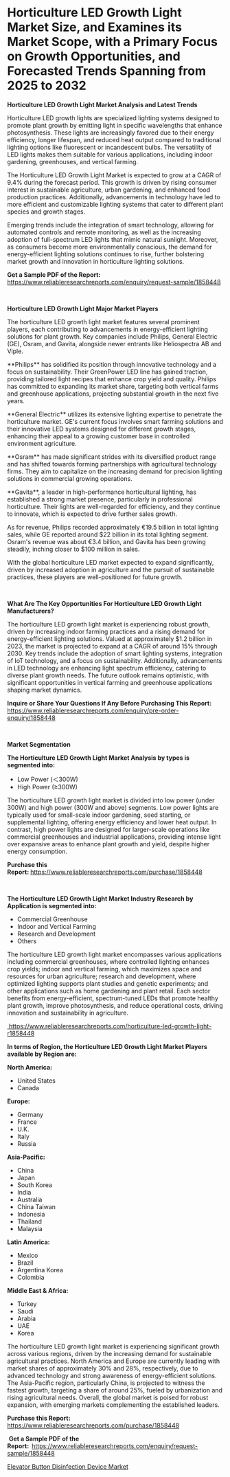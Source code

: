 <p><h1>Horticulture LED Growth Light Market Size, and Examines its Market Scope, with a Primary Focus on Growth Opportunities, and Forecasted Trends Spanning from 2025 to 2032</h1></p><p><strong>Horticulture LED Growth Light Market Analysis and Latest Trends</strong></p>
<p><p>Horticulture LED growth lights are specialized lighting systems designed to promote plant growth by emitting light in specific wavelengths that enhance photosynthesis. These lights are increasingly favored due to their energy efficiency, longer lifespan, and reduced heat output compared to traditional lighting options like fluorescent or incandescent bulbs. The versatility of LED lights makes them suitable for various applications, including indoor gardening, greenhouses, and vertical farming.</p><p>The Horticulture LED Growth Light Market is expected to grow at a CAGR of 9.4% during the forecast period. This growth is driven by rising consumer interest in sustainable agriculture, urban gardening, and enhanced food production practices. Additionally, advancements in technology have led to more efficient and customizable lighting systems that cater to different plant species and growth stages.</p><p>Emerging trends include the integration of smart technology, allowing for automated controls and remote monitoring, as well as the increasing adoption of full-spectrum LED lights that mimic natural sunlight. Moreover, as consumers become more environmentally conscious, the demand for energy-efficient lighting solutions continues to rise, further bolstering market growth and innovation in horticulture lighting solutions.</p></p>
<p><strong>Get a Sample PDF of the Report:&nbsp;</strong> <a href="https://www.reliableresearchreports.com/enquiry/request-sample/1858448?utm_campaign=3265&utm_medium=2&utm_source=Github&utm_content=ia&utm_term=05042025&utm_id=horticulture-led-growth-light">https://www.reliableresearchreports.com/enquiry/request-sample/1858448</a></p>
<p>&nbsp;</p>
<p><strong>Horticulture LED Growth Light Major Market Players</strong></p>
<p><p>The horticulture LED growth light market features several prominent players, each contributing to advancements in energy-efficient lighting solutions for plant growth. Key companies include Philips, General Electric (GE), Osram, and Gavita, alongside newer entrants like Heliospectra AB and Viple.</p><p>**Philips** has solidified its position through innovative technology and a focus on sustainability. Their GreenPower LED line has gained traction, providing tailored light recipes that enhance crop yield and quality. Philips has committed to expanding its market share, targeting both vertical farms and greenhouse applications, projecting substantial growth in the next five years.</p><p>**General Electric** utilizes its extensive lighting expertise to penetrate the horticulture market. GE's current focus involves smart farming solutions and their innovative LED systems designed for different growth stages, enhancing their appeal to a growing customer base in controlled environment agriculture.</p><p>**Osram** has made significant strides with its diversified product range and has shifted towards forming partnerships with agricultural technology firms. They aim to capitalize on the increasing demand for precision lighting solutions in commercial growing operations.</p><p>**Gavita**, a leader in high-performance horticultural lighting, has established a strong market presence, particularly in professional horticulture. Their lights are well-regarded for efficiency, and they continue to innovate, which is expected to drive further sales growth.</p><p>As for revenue, Philips recorded approximately €19.5 billion in total lighting sales, while GE reported around $22 billion in its total lighting segment. Osram's revenue was about €3.4 billion, and Gavita has been growing steadily, inching closer to $100 million in sales.</p><p>With the global horticulture LED market expected to expand significantly, driven by increased adoption in agriculture and the pursuit of sustainable practices, these players are well-positioned for future growth.</p></p>
<p>&nbsp;</p>
<p><strong>What Are The Key Opportunities For Horticulture LED Growth Light Manufacturers?</strong></p>
<p><p>The horticulture LED growth light market is experiencing robust growth, driven by increasing indoor farming practices and a rising demand for energy-efficient lighting solutions. Valued at approximately $1.2 billion in 2023, the market is projected to expand at a CAGR of around 15% through 2030. Key trends include the adoption of smart lighting systems, integration of IoT technology, and a focus on sustainability. Additionally, advancements in LED technology are enhancing light spectrum efficiency, catering to diverse plant growth needs. The future outlook remains optimistic, with significant opportunities in vertical farming and greenhouse applications shaping market dynamics.</p></p>
<p><strong>Inquire or Share Your Questions If Any Before Purchasing This Report:</strong> <a href="https://www.reliableresearchreports.com/enquiry/pre-order-enquiry/1858448?utm_campaign=3265&utm_medium=2&utm_source=Github&utm_content=ia&utm_term=05042025&utm_id=horticulture-led-growth-light">https://www.reliableresearchreports.com/enquiry/pre-order-enquiry/1858448</a></p>
<p>&nbsp;</p>
<p><strong>Market Segmentation</strong></p>
<p><strong>The Horticulture LED Growth Light Market Analysis by types is segmented into:</strong></p>
<p><ul><li>Low Power (＜300W)</li><li>High Power (≥300W)</li></ul></p>
<p><p>The horticulture LED growth light market is divided into low power (under 300W) and high power (300W and above) segments. Low power lights are typically used for small-scale indoor gardening, seed starting, or supplemental lighting, offering energy efficiency and lower heat output. In contrast, high power lights are designed for larger-scale operations like commercial greenhouses and industrial applications, providing intense light over expansive areas to enhance plant growth and yield, despite higher energy consumption.</p></p>
<p><strong>Purchase this Report:&nbsp;</strong><a href="https://www.reliableresearchreports.com/purchase/1858448?utm_campaign=3265&utm_medium=2&utm_source=Github&utm_content=ia&utm_term=05042025&utm_id=horticulture-led-growth-light">https://www.reliableresearchreports.com/purchase/1858448</a></p>
<p>&nbsp;</p>
<p><strong>The Horticulture LED Growth Light Market Industry Research by Application is segmented into:</strong></p>
<p><ul><li>Commercial Greenhouse</li><li>Indoor and Vertical Farming</li><li>Research and Development</li><li>Others</li></ul></p>
<p><p>The horticulture LED growth light market encompasses various applications including commercial greenhouses, where controlled lighting enhances crop yields; indoor and vertical farming, which maximizes space and resources for urban agriculture; research and development, where optimized lighting supports plant studies and genetic experiments; and other applications such as home gardening and plant retail. Each sector benefits from energy-efficient, spectrum-tuned LEDs that promote healthy plant growth, improve photosynthesis, and reduce operational costs, driving innovation and sustainability in agriculture.</p></p>
<p><a href="https://www.reliableresearchreports.com/horticulture-led-growth-light-r1858448?utm_campaign=3265&utm_medium=2&utm_source=Github&utm_content=ia&utm_term=05042025&utm_id=horticulture-led-growth-light">&nbsp;https://www.reliableresearchreports.com/horticulture-led-growth-light-r1858448</a></p>
<p><strong>In terms of Region, the Horticulture LED Growth Light Market Players available by Region are:</strong></p>
<p>
    <p> <strong> North America: </strong>
        <ul>
            <li>United States</li>
            <li>Canada</li>
        </ul>
        </p> 
    <p> <strong> Europe: </strong>
        <ul>
            <li>Germany</li>
            <li>France</li>
            <li>U.K.</li>
            <li>Italy</li>
            <li>Russia</li>
        </ul>
        </p> 
    <p> <strong> Asia-Pacific: </strong>
        <ul>
            <li>China</li>
            <li>Japan</li>
            <li>South Korea</li>
            <li>India</li>
            <li>Australia</li>
            <li>China Taiwan</li>
            <li>Indonesia</li>
            <li>Thailand</li>
            <li>Malaysia</li>
        </ul>
        </p> 
    <p> <strong> Latin America: </strong>
        <ul>
            <li>Mexico</li>
            <li>Brazil</li>
            <li>Argentina Korea</li>
            <li>Colombia</li>
        </ul>
        </p> 
    <p> <strong> Middle East & Africa: </strong>
        <ul>
            <li>Turkey</li>
            <li>Saudi</li>
            <li>Arabia</li>
            <li>UAE</li>
            <li>Korea</li>
        </ul>
    </p>
    </p>
<p><p>The horticulture LED growth light market is experiencing significant growth across various regions, driven by the increasing demand for sustainable agricultural practices. North America and Europe are currently leading with market shares of approximately 30% and 28%, respectively, due to advanced technology and strong awareness of energy-efficient solutions. The Asia-Pacific region, particularly China, is projected to witness the fastest growth, targeting a share of around 25%, fueled by urbanization and rising agricultural needs. Overall, the global market is poised for robust expansion, with emerging markets complementing the established leaders.</p></p>
<p><strong>Purchase this Report: </strong><a href="https://www.reliableresearchreports.com/purchase/1858448?utm_campaign=3265&utm_medium=2&utm_source=Github&utm_content=ia&utm_term=05042025&utm_id=horticulture-led-growth-light">https://www.reliableresearchreports.com/purchase/1858448</a></p>
<p>&nbsp;<strong>Get a Sample PDF of the Report:&nbsp;&nbsp;</strong><a href="https://www.reliableresearchreports.com/enquiry/request-sample/1858448?utm_campaign=3265&utm_medium=2&utm_source=Github&utm_content=ia&utm_term=05042025&utm_id=horticulture-led-growth-light">https://www.reliableresearchreports.com/enquiry/request-sample/1858448</a></p>
<p><strong></strong></p>
<p><p><a href="https://github.com/kalsirollija/Market-Research-Report-List-1/blob/main/elevator-button-disinfection-device-market.md?utm_campaign=3265&utm_medium=2&utm_source=Github&utm_content=ia&utm_term=05042025&utm_id=horticulture-led-growth-light">Elevator Button Disinfection Device Market</a></p></p>